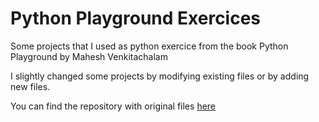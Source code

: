 # Python Playground Exercices
Some projects that I used as python exercice from the book Python Playground by Mahesh Venkitachalam

I slightly changed some projects by modifying existing files or by adding new files.

You can find the repository with original files [here](https://github.com/electronut/pp)
